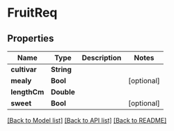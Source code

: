 # FruitReq

## Properties
Name | Type | Description | Notes
------------ | ------------- | ------------- | -------------
**cultivar** | **String** |  | 
**mealy** | **Bool** |  | [optional] 
**lengthCm** | **Double** |  | 
**sweet** | **Bool** |  | [optional] 

[[Back to Model list]](../README.md#documentation-for-models) [[Back to API list]](../README.md#documentation-for-api-endpoints) [[Back to README]](../README.md)


